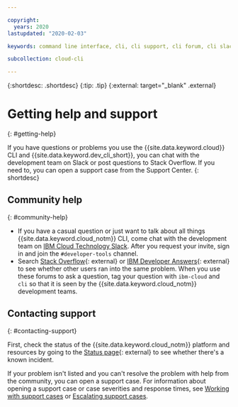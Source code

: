 ```yaml
---

copyright:
  years: 2020
lastupdated: "2020-02-03"

keywords: command line interface, cli, cli support, cli forum, cli slack, cli chat, cli help

subcollection: cloud-cli

---
```


{:shortdesc: .shortdesc}
{:tip: .tip}
{:external: target="_blank" .external}

# Getting help and support
{: #getting-help}

If you have questions or problems you use the {{site.data.keyword.cloud}} CLI and {{site.data.keyword.dev_cli_short}}, you can chat with the development team on Slack or post questions to Stack Overflow. If you need to, you can open a support case from the Support Center.
{: shortdesc}

## Community help
{: #community-help}

* If you have a casual question or just want to talk about all things {{site.data.keyword.cloud_notm}} CLI, come chat with the development team on [IBM Cloud Technology Slack](https://ibm.biz/cli-feedback). After you request your invite, sign in and join the `#developer-tools` channel.
* Search [Stack Overflow](https://stackoverflow.com/search?q=ibm-cloud){: external} or [IBM Developer Answers](https://ibm.biz/cli-developer-answers){: external} to see whether other users ran into the same problem. When you use these forums to ask a question, tag your question with `ibm-cloud` and `cli` so that it is seen by the {{site.data.keyword.cloud_notm}} development teams.

## Contacting support
{: #contacting-support}

First, check the status of the {{site.data.keyword.cloud_notm}} platform and resources by going to the [Status page](https://cloud.ibm.com/status){: external} to see whether there's a known incident.

If your problem isn't listed and you can't resolve the problem with help from the community, you can open a support case. For information about opening a support case or case severities and response times, see [Working with support cases](/docs/get-support?topic=get-support-open-case) or [Escalating support cases](/docs/get-support?topic=get-support-escalation).
